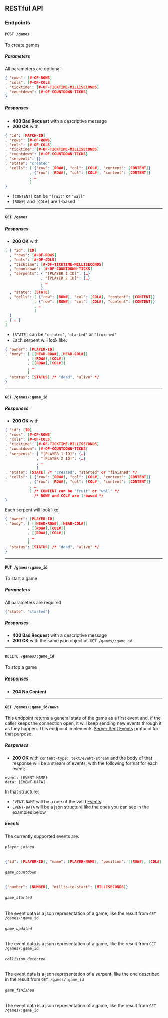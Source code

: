 ## RESTful API

### Endpoints

#### ``POST /games``
To create games

##### Parameters
All parameters are optional
```json
{ "rows": [#-OF-ROWS]
, "cols": [#-OF-COLS]
, "ticktime": [#-OF-TICKTIME-MILLISECONDS]
, "countdown": [#-OF-COUNTDOWN-TICKS]
}
```
##### Responses
* **400 Bad Request** with a descriptive message
* **200 OK** with
```json
{ "id": [MATCH-ID]
, "rows": [#-OF-ROWS]
, "cols": [#-OF-COLS]
, "ticktime": [#-OF-TICKTIME-MILLISECONDS]
, "countdown": [#-OF-COUNTDOWN-TICKS]
, "serpents": {}
, "state": "created"
, "cells": [ {"row": [ROW#], "col": [COL#], "content": [CONTENT]}
           , {"row": [ROW#], "col": [COL#], "content": [CONTENT]}
           , …
           ]
}
```
* `[CONTENT]` can be `"fruit"` or `"wall"`
* `[ROW#]` and `[COL#]` are 1-based

---

#### ``GET /games``
##### Responses
* **200 OK** with
```json
[ { "id": [ID]
  , "rows": [#-OF-ROWS]
  , "cols": [#-OF-COLS]
  , "ticktime": [#-OF-TICKTIME-MILLISECONDS]
  , "countdown": [#-OF-COUNTDOWN-TICKS]
  , "serpents": { "[PLAYER 1 ID]": {…}
                , "[PLAYER 2 ID]": {…}
                , …
                }
  , "state": [STATE]
  , "cells": [ {"row": [ROW#], "col": [COL#], "content": [CONTENT]}
             , {"row": [ROW#], "col": [COL#], "content": [CONTENT]}
             , …
             ]
  }
, { … }
]
```
* `[STATE]` can be `"created"`, `"started"` or `"finished"`
* Each serpent will look like:
```json
{ "owner": [PLAYER-ID]
, "body": [ [[HEAD-ROW#],[HEAD-COL#]]
          , [[ROW#],[COL#]]
          , [[ROW#],[COL#]]
          , …
          ]
, "status": [STATUS] /* "dead", "alive" */
}
```

---

#### ``GET /games/:game_id``
##### Responses
* **200 OK** with
```json
{ "id": [ID]
, "rows": [#-OF-ROWS]
, "cols": [#-OF-COLS]
, "ticktime": [#-OF-TICKTIME-MILLISECONDS]
, "countdown": [#-OF-COUNTDOWN-TICKS]
, "serpents": { "[PLAYER 1 ID]": {…}
              , "[PLAYER 2 ID]": {…}
              , …
              }
, "state": [STATE] /* "created", "started" or "finished" */
, "cells": [ {"row": [ROW#], "col": [COL#], "content": [CONTENT]}
           , {"row": [ROW#], "col": [COL#], "content": [CONTENT]}
           , …
           ] /* CONTENT can be "fruit" or "wall" */
             /* ROW# and COL# are 1-based */
}
```
Each serpent will look like:
```json
{ "owner": [PLAYER-ID]
, "body": [ [[HEAD-ROW#],[HEAD-COL#]]
          , [[ROW#],[COL#]]
          , [[ROW#],[COL#]]
          , …
          ]
, "status": [STATUS] /* "dead", "alive" */
}
```

---

#### ``PUT /games/:game_id``
To start a game

##### Parameters
All parameters are required
```json
{"state": "started"}
```
##### Responses
* **400 Bad Request** with a descriptive message
* **200 OK** with the same json object as ``GET /games/:game_id``

---

#### ``DELETE /games/:game_id``
To stop a game

##### Responses
* **204 No Content**

---

#### ``GET /games/:game_id/news``
This endpoint returns a general state of the game as a first event and, if the caller keeps the connection open, it will keep sending new events through it as they happen. This endpoint implements [Server Sent Events](http://dev.w3.org/html5/eventsource/#server-sent-events-intro) protocol for that purpose.

##### Responses
* **200 OK** with ``content-type: text/event-stream`` and the body of that response will be a stream of events, with the following format for each event:
```http
event: [EVENT-NAME]
data: [EVENT-DATA]
```
In that structure:
  * ``EVENT-NAME`` will be a one of the valid [Events](#events)
  * ``EVENT-DATA`` will be a json structure like the ones you can see in the examples below

##### Events

The currently supported events are:

###### ``player_joined``
```json
{"id": [PLAYER-ID], "name": [PLAYER-NAME], "position": [[ROW#], [COL#]]}
```

###### ``game_countdown``
```json
{"number": [NUMBER], "millis-to-start": [MILLISECONDS]}
```

###### ``game_started``
The event data is a json representation of a game, like the result from `GET /games/:game_id`

###### ``game_updated``
The event data is a json representation of a game, like the result from `GET /games/:game_id`

###### ``collision_detected``
The event data is a json representation of a serpent, like the one described in the result from `GET /games/:game_id`

###### ``game_finished``
The event data is a json representation of a game, like the result from `GET /games/:game_id`
